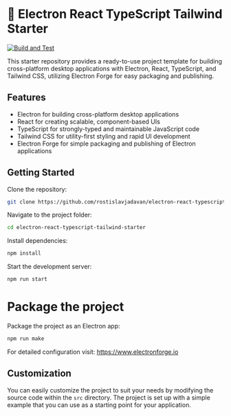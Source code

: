 # 🚀 Electron React TypeScript Tailwind Starter

[![Build and Test](https://github.com/rostislavjadavan/electron-react-typescript-tailwind-starter/actions/workflows/build.yml/badge.svg)](https://github.com/rostislavjadavan/electron-react-typescript-tailwind-starter/actions/workflows/build.yml)

This starter repository provides a ready-to-use project template for building cross-platform desktop applications with Electron, React, TypeScript, and Tailwind CSS, utilizing Electron Forge for easy packaging and publishing.

## Features

- Electron for building cross-platform desktop applications
- React for creating scalable, component-based UIs
- TypeScript for strongly-typed and maintainable JavaScript code
- Tailwind CSS for utility-first styling and rapid UI development
- Electron Forge for simple packaging and publishing of Electron applications

## Getting Started

Clone the repository:

```bash
git clone https://github.com/rostislavjadavan/electron-react-typescript-tailwind-starter.git
```

Navigate to the project folder:

```bash
cd electron-react-typescript-tailwind-starter
```

Install dependencies:

```bash
npm install
```

Start the development server:

```bash
npm run start
```

# Package the project

Package the project as an Electron app:

```bash
npm run make
```

For detailed configuration visit: https://www.electronforge.io

## Customization

You can easily customize the project to suit your needs by modifying the source code within the `src` directory. The project is set up with a simple example that you can use as a starting point for your application.
